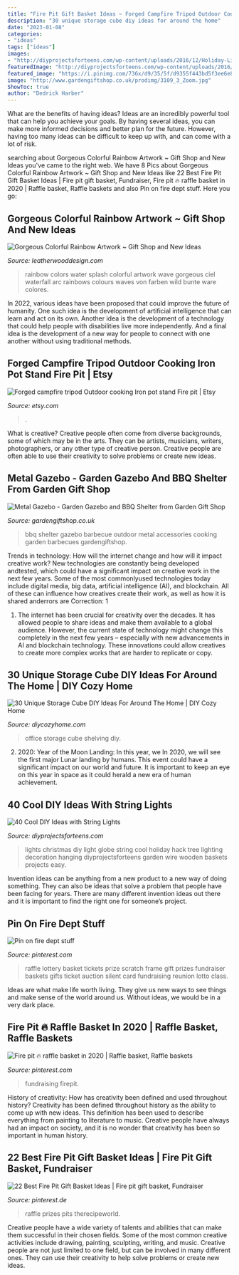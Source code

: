 ```yaml
---
title: "Fire Pit Gift Basket Ideas ~ Forged Campfire Tripod Outdoor Cooking Iron Pot Stand Fire Pit"
description: "30 unique storage cube diy ideas for around the home"
date: "2023-01-08"
categories:
- "ideas"
tags: ["ideas"]
images:
- "http://diyprojectsforteens.com/wp-content/uploads/2016/12/Holiday-Light-Globe-Hack.jpg"
featuredImage: "http://diyprojectsforteens.com/wp-content/uploads/2016/12/Holiday-Light-Globe-Hack.jpg"
featured_image: "https://i.pinimg.com/736x/d9/35/5f/d9355f443bd5f3ee6e86be65bfd077f9.jpg"
image: "http://www.gardengiftshop.co.uk/prodimg/3109_3_Zoom.jpg"
ShowToc: true
author: "Dedrick Harber"
---
```



What are the benefits of having ideas?
Ideas are an incredibly powerful tool that can help you achieve your goals. By having several ideas, you can make more informed decisions and better plan for the future. However, having too many ideas can be difficult to keep up with, and can come with a lot of risk.

	

		
searching about Gorgeous Colorful Rainbow Artwork ~ Gift Shop and New Ideas you've came to the right web. We have 8 Pics about Gorgeous Colorful Rainbow Artwork ~ Gift Shop and New Ideas like 22 Best Fire Pit Gift Basket Ideas | Fire pit gift basket, Fundraiser, Fire pit 🔥 raffle basket in 2020 | Raffle basket, Raffle baskets and also Pin on fire dept stuff. Here you go:
		
    
## Gorgeous Colorful Rainbow Artwork ~ Gift Shop And New Ideas

<img loading=lazy src="http://1.bp.blogspot.com/-maL_v2VLxYU/Uceu8BvCymI/AAAAAAAAFB0/1QlLnuz-1dI/s1600/8a28fc6768c6e1dd18ce067652ea283b.jpg" onerror="this.onerror=null;this.src='https://tse2.mm.bing.net/th?id=OIP.IfbhWpMW6_opyyEcug03FwHaPs&amp;pid=15.1';" alt="Gorgeous Colorful Rainbow Artwork ~ Gift Shop and New Ideas">

_Source: leatherwooddesign.com_

>rainbow colors water splash colorful artwork wave gorgeous ciel waterfall arc rainbows colours waves von farben wild bunte ware colores. 

	

In 2022, various ideas have been proposed that could improve the future of humanity. One such idea is the development of artificial intelligence that can learn and act on its own. Another idea is the development of a technology that could help people with disabilities live more independently. And a final idea is the development of a new way for people to connect with one another without using traditional methods.

    
## Forged Campfire Tripod Outdoor Cooking Iron Pot Stand Fire Pit | Etsy

<img loading=lazy src="https://i.etsystatic.com/27194120/r/il/9a5038/3090418921/il_1588xN.3090418921_maey.jpg" onerror="this.onerror=null;this.src='https://tse4.mm.bing.net/th?id=OIP.R7YHOyGVnQyxYyRIZcUoFgHaJ3&amp;pid=15.1';" alt="Forged campfire tripod Outdoor cooking Iron pot stand Fire pit | Etsy">

_Source: etsy.com_

>. 

	

What is creative?
Creative people often come from diverse backgrounds, some of which may be in the arts. They can be artists, musicians, writers, photographers, or any other type of creative person. Creative people are often able to use their creativity to solve problems or create new ideas.

    
## Metal Gazebo - Garden Gazebo And BBQ Shelter From Garden Gift Shop

<img loading=lazy src="http://www.gardengiftshop.co.uk/prodimg/3109_3_Zoom.jpg" onerror="this.onerror=null;this.src='https://tse1.mm.bing.net/th?id=OIP.QFIPOgq6y5wmV38e_kdu6QHaHa&amp;pid=15.1';" alt="Metal Gazebo - Garden Gazebo and BBQ Shelter from Garden Gift Shop">

_Source: gardengiftshop.co.uk_

>bbq shelter gazebo barbecue outdoor metal accessories cooking garden barbecues gardengiftshop. 

	

Trends in technology: How will the internet change and how will it impact creative work?
New technologies are constantly being developed andtested, which could have a significant impact on creative work in the next few years. Some of the most commonlyused technologies today include digital media, big data, artificial intelligence (AI), and blockchain. All of these can influence how creatives create their work, as well as how it is shared anderrors are Correction: 1
1) The internet has been crucial for creativity over the decades. It has allowed people to share ideas and make them available to a global audience. However, the current state of technology might change this completely in the next few years – especially with new advancements in AI and blockchain technology. These innovations could allow creatives to create more complex works that are harder to replicate or copy.

    
## 30 Unique Storage Cube DIY Ideas For Around The Home | DIY Cozy Home

<img loading=lazy src="http://diycozyhome.com/wp-content/uploads/2016/05/office-wall-shelving.jpg" onerror="this.onerror=null;this.src='https://tse4.mm.bing.net/th?id=OIP.Hj5cOxK63h7Y_cisatLmrgHaLD&amp;pid=15.1';" alt="30 Unique Storage Cube DIY Ideas For Around The Home | DIY Cozy Home">

_Source: diycozyhome.com_

>office storage cube shelving diy. 

	

2) 2020: Year of the Moon Landing: In this year, we
In 2020, we will see the first major Lunar landing by humans. This event could have a significant impact on our world and future. It is important to keep an eye on this year in space as it could herald a new era of human achievement.

    
## 40 Cool DIY Ideas With String Lights

<img loading=lazy src="http://diyprojectsforteens.com/wp-content/uploads/2016/12/Holiday-Light-Globe-Hack.jpg" onerror="this.onerror=null;this.src='https://tse3.mm.bing.net/th?id=OIP.lzCEQH8b-uUum2vlYS-1zwHaRH&amp;pid=15.1';" alt="40 Cool DIY Ideas with String Lights">

_Source: diyprojectsforteens.com_

>lights christmas diy light globe string cool holiday hack tree lighting decoration hanging diyprojectsforteens garden wire wooden baskets projects easy. 

	

Invention ideas can be anything from a new product to a new way of doing something. They can also be ideas that solve a problem that people have been facing for years. There are many different invention ideas out there and it is important to find the right one for someone’s project.

    
## Pin On Fire Dept Stuff

<img loading=lazy src="https://i.pinimg.com/736x/8a/6f/4f/8a6f4fa2ddf393265b5bba3e7e23efbb.jpg" onerror="this.onerror=null;this.src='https://tse2.mm.bing.net/th?id=OIP.2mYRXZliArE3EBVPmpl1cwHaJ3&amp;pid=15.1';" alt="Pin on fire dept stuff">

_Source: pinterest.com_

>raffle lottery basket tickets prize scratch frame gift prizes fundraiser baskets gifts ticket auction silent card fundraising reunion lotto class. 

	

Ideas are what make life worth living. They give us new ways to see things and make sense of the world around us. Without ideas, we would be in a very dark place.

    
## Fire Pit 🔥 Raffle Basket In 2020 | Raffle Basket, Raffle Baskets

<img loading=lazy src="https://i.pinimg.com/736x/30/15/e6/3015e6830b95733c6d88d17672dbb769.jpg" onerror="this.onerror=null;this.src='https://tse1.mm.bing.net/th?id=OIP.uuWiW9pwMAeJovg-TCQjfgHaJ3&amp;pid=15.1';" alt="Fire pit 🔥 raffle basket in 2020 | Raffle basket, Raffle baskets">

_Source: pinterest.com_

>fundraising firepit. 

	

History of creativity: How has creativity been defined and used throughout history?
Creativity has been defined throughout history as the ability to come up with new ideas. This definition has been used to describe everything from painting to literature to music. Creative people have always had an impact on society, and it is no wonder that creativity has been so important in human history.

    
## 22 Best Fire Pit Gift Basket Ideas | Fire Pit Gift Basket, Fundraiser

<img loading=lazy src="https://i.pinimg.com/736x/d9/35/5f/d9355f443bd5f3ee6e86be65bfd077f9.jpg" onerror="this.onerror=null;this.src='https://tse1.mm.bing.net/th?id=OIP.n1fw5qZY7xCPp6dYYpdnmwHaO0&amp;pid=15.1';" alt="22 Best Fire Pit Gift Basket Ideas | Fire pit gift basket, Fundraiser">

_Source: pinterest.de_

>raffle prizes pits therecipeworld. 

	

Creative people have a wide variety of talents and abilities that can make them successful in their chosen fields. Some of the most common creative activities include drawing, painting, sculpting, writing, and music. Creative people are not just limited to one field, but can be involved in many different ones. They can use their creativity to help solve problems or create new ideas.

